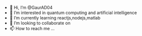 - 👋 Hi, I’m @GaurAD04
- 👀 I’m interested in quantum computing and artificial intelligence
- 🌱 I’m currently learning reactjs,nodejs,matlab
- 💞️ I’m looking to collaborate on
- 📫 How to reach me ...

<!---
GaurAD04/GaurAD04 is a ✨ special ✨ repository because its `README.md` (this file) appears on your GitHub profile.
You can click the Preview link to take a look at your changes.
--->
